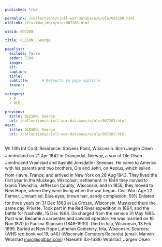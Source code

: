 ```yaml
---
published: true

permalink: /collections/civil-war-database/o/ole/007288.html
oldlink: /CivilWar/db/o/ole/007288.html

oldid: 007288

title: OLESON, George

pagelist:
  exclude: false
  order: 7288
  image: 
  alt:
  caption:
  title:
  subtitle:      # Defaults to page subtitle
  teaser:

category: 
  - O 
  - OLE

previous:
  title: OLESON, George
  url: /collections/civil-war-database/o/ole/007287.html  
next:
  title: OLESON, George
  url: /collections/civil-war-database/o/ole/007289.html   
---
```

WI 14th Inf Co B. Residence: Stevens Point, Wisconsin. Born &#147;J&oslash;rgen Olsen Jomfruland&#148; on 21 Apr 1842 in Drangedal, Norway, a son of Ole Olsen Jomfruland Vraalstad and Aashild Jonsdatter Sneeaas. He came to America with his parents and two brothers, Ole and J&oslash;hn, on &#147;Aeolus&#148;, which sailed from Havre, France, and arrived in New York on 28 Aug 1843. They lived the first year in the Muskego, Wisconsin, settlement. In 1844 they moved to Ixonia Township, Jefferson County, Wisconsin, and in 1856, they moved to New Hope, where they were living when the war began. Civil War: Age 22. Farmer. Unmarried. Blue eyes, brown hair, sandy complexion, 5&#146;8&frac12;&#148; Enlisted for three years on 31 Dec 1863 at La Crosse, Wisconsin. Mustered there the same day. Private. Took part in the Red River expedition in 1864, and the battle for Nashville, 15 Dec 1864. Discharged from the service 31 May 1865. Post war: Became a carpenter and sawmill operator. He was married on 16 Nov 1870 to Paulina Stianson (1846-1930). Died in Iola, Wisconsin, 13 Feb 1899. Buried at New Hope Lutheran Cemetery, Iola, Wisconsin. Sources: (WHS red book vol 19, p40) (Wisconsin Cemetery Records) (email, Marwin Wrolstad [mojo@gglbbs.com](mailto:mojo@gglbbs.com)) (Naeseth &#146;43-1638) &#147;Wrolstad, J&oslash;rgen Olsen&#148;